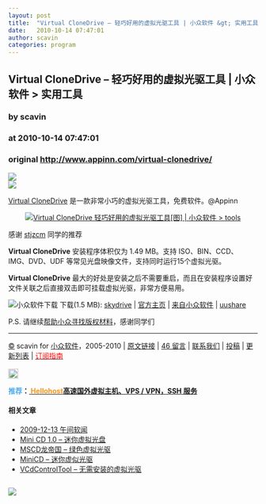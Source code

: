 ```yaml
---
layout: post
title:  "Virtual CloneDrive – 轻巧好用的虚拟光驱工具 | 小众软件 &gt; 实用工具"
date:   2010-10-14 07:47:01
author: scavin
categories: program
---
```


## Virtual CloneDrive – 轻巧好用的虚拟光驱工具 | 小众软件 &gt; 实用工具
### by scavin
### at 2010-10-14 07:47:01
### original <http://www.appinn.com/virtual-clonedrive/>

<p><a href="http://feedads.g.doubleclick.net/~a/jI5NsHpYQ0VEZmVAhizveIqG7Mw/0/da"><img src="http://feedads.g.doubleclick.net/~a/jI5NsHpYQ0VEZmVAhizveIqG7Mw/0/di" border="0" ismap></a><br>
<a href="http://feedads.g.doubleclick.net/~a/jI5NsHpYQ0VEZmVAhizveIqG7Mw/1/da"><img src="http://feedads.g.doubleclick.net/~a/jI5NsHpYQ0VEZmVAhizveIqG7Mw/1/di" border="0" ismap></a></p><p><a href="http://www.appinn.com/Virtual-CloneDrive/">Virtual CloneDrive</a> 是一款非常小巧的虚拟光驱工具，免费软件。@Appinn</p>
<p style="text-align:center"><a href="http://www.appinn.com/virtual-clonedrive/"><img src="http://img1.appinn.com/2010/10/Virtual-CloneDrive.PNG" alt="Virtual CloneDrive   轻巧好用的虚拟光驱工具[图] | 小众软件 &gt; tools" title="Virtual CloneDrive   轻巧好用的虚拟光驱工具[图] | 小众软件 &gt; tools"></a></p>
<p>感谢 <a href="http://blog.sina.com.cn/stjzcm">stjzcm</a> 同学的推荐</p>
<p><strong>Virtual CloneDrive</strong> 安装程序体积仅为 1.49 MB。支持 ISO、BIN、CCD、IMG、DVD、UDF 等常见光盘映像文件，支持同时运行15个虚拟光驱。</p>
<p><strong>Virtual CloneDrive</strong> 最大的好处是安装之后不需要重启，而且在安装程序设置好文件关联之后直接双击即可挂载虚拟光驱，非常方便易用。</p>
<p><img title="点击右侧的链接下载本软件" src="http://www.appinn.com/wp-content/down.gif" alt="小众软件下载"> 下载(1.5 MB): <a href="http://g.appinn.com/fb">skydrive</a> | <a href="http://www.slysoft.com/en/virtual-clonedrive.html">官方主页</a> | <a href="http://www.appinn.com/Virtual-CloneDrive/">来自小众软件</a> | <a href="http://g.appinn.com/fc">uushare</a></p>
<p>P.S. 请继续<a href="http://www.appinn.com/check-appinn-copyright/">帮助小众寻找版权材料</a>，感谢同学们</p>
<hr>
<a href="http://creativecommons.org/licenses/by-nc-sa/3.0/deed.zh" title="本文遵循 署名-非商业性使用-相同方式共享 协议">©</a> scavin for <a href="http://www.appinn.com" title="本文来自小众软件">小众软件</a>，2005-2010 | <a href="http://www.appinn.com/virtual-clonedrive/" title="本文原始链接" rel="bookmark">原文链接</a> | <a href="http://www.appinn.com/virtual-clonedrive/#comments" title="来小众软件留言">46 留言</a> | <a href="http://www.appinn.com/contact/" title="与小众软件取得联系">联系我们</a> | <a href="http://www.appinn.com/contribute/" title="给小众软件投稿">投稿</a> | <a href="http://www.appinn.com/new/" title="小众软件最新更新文章列表">更新列表</a> | <a href="http://www.appinn.com/tag/" title="可以分类订阅小众，Windows/MAC/游戏"><font color="red">订阅指南</font></a><br> <br>
<img src="http://s33.sitemeter.com/meter.asp?site=s33appinn" alt="Site Meter" width="20" border="0" title="Virtual CloneDrive   轻巧好用的虚拟光驱工具[图] | 小众软件 &gt; tools">

<p><strong><span style="color:#4aaaed">推荐</span>：<a title="高速国外虚拟主机、VPS / VPN，SSH 服务" href="https://hellohost.net/"> <span style="color:#f7941e">Hellohost</span>高速国外虚拟主机、VPS / VPN，SSH 服务</a></strong></p><h4>相关文章</h4><ul><li><a href="http://www.appinn.com/20091312-news/" title="2009-12-13 午间软闻">2009-12-13 午间软闻</a></li><li><a href="http://www.appinn.com/mini-cd-10/" title="Mini CD 1.0 – 迷你虚拟光盘">Mini CD 1.0 – 迷你虚拟光盘</a></li><li><a href="http://www.appinn.com/mscd/" title="MSCD龙帝国 – 绿色虚拟光驱">MSCD龙帝国 – 绿色虚拟光驱</a></li><li><a href="http://www.appinn.com/minicd/" title="MiniCD – 迷你虚似光驱">MiniCD – 迷你虚似光驱</a></li><li><a href="http://www.appinn.com/vcdcontroltool/" title="VCdControlTool – 无需安装的虚拟光驱">VCdControlTool – 无需安装的虚拟光驱</a></li></ul><img src="http://www1.feedsky.com/t1/423574529/soft/feedsky/s.gif?r=http://www.appinn.com/virtual-clonedrive/" border="0" height="0" width="0"><p><a href="http://www1.feedsky.com/r/l/feedsky/soft/423574529/art01.html"><img border="0" ismap src="http://www1.feedsky.com/r/i/feedsky/soft/423574529/art01.gif"></a></p>